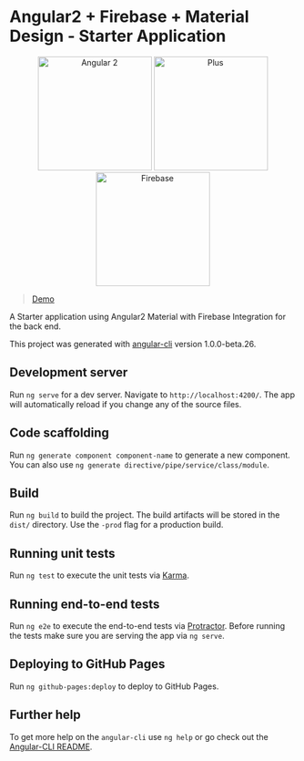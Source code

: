 # Angular2 + Firebase + Material Design - Starter Application

<p align="center">
  <img width="200" alt="Angular 2 " src="https://angular.io/resources/images/logos/angular2/angular.svg">
  <img width="200" alt="Plus" src="https://www.insidehighered.com/sites/default/server_files/styles/large/public/media/plus.png?itok=JqOdLrmD">
  <img width="200" alt="Firebase" src="https://firebase.google.com/_static/images/firebase/touchicon-180.png">
</p> 

> [Demo](https://dynki-c5141.firebaseapp.com)

A Starter application using Angular2 Material with Firebase Integration for the back end.

This project was generated with [angular-cli](https://github.com/angular/angular-cli) version 1.0.0-beta.26.

## Development server
Run `ng serve` for a dev server. Navigate to `http://localhost:4200/`. The app will automatically reload if you change any of the source files.

## Code scaffolding

Run `ng generate component component-name` to generate a new component. You can also use `ng generate directive/pipe/service/class/module`.

## Build

Run `ng build` to build the project. The build artifacts will be stored in the `dist/` directory. Use the `-prod` flag for a production build.

## Running unit tests

Run `ng test` to execute the unit tests via [Karma](https://karma-runner.github.io).

## Running end-to-end tests

Run `ng e2e` to execute the end-to-end tests via [Protractor](http://www.protractortest.org/).
Before running the tests make sure you are serving the app via `ng serve`.

## Deploying to GitHub Pages

Run `ng github-pages:deploy` to deploy to GitHub Pages.

## Further help

To get more help on the `angular-cli` use `ng help` or go check out the [Angular-CLI README](https://github.com/angular/angular-cli/blob/master/README.md).
